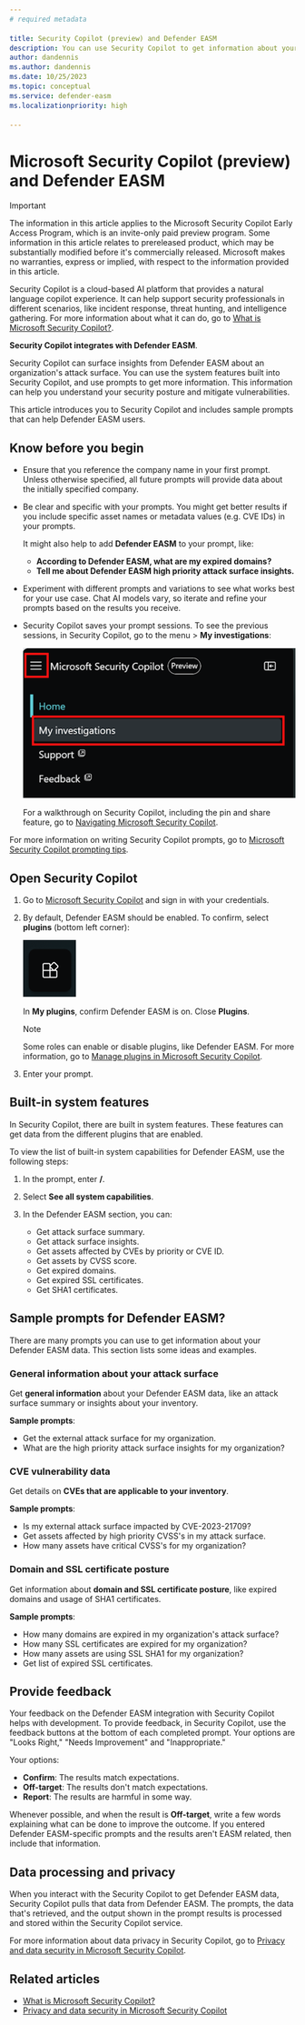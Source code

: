 ```yaml
---
# required metadata

title: Security Copilot (preview) and Defender EASM
description: You can use Security Copilot to get information about your EASM data.
author: dandennis
ms.author: dandennis
ms.date: 10/25/2023
ms.topic: conceptual
ms.service: defender-easm
ms.localizationpriority: high

---
```


# Microsoft Security Copilot (preview) and Defender EASM

> [!IMPORTANT]
> The information in this article applies to the Microsoft Security Copilot Early Access Program, which is an invite-only paid preview program. Some information in this article relates to prereleased product, which may be substantially modified before it's commercially released. Microsoft makes no warranties, express or implied, with respect to the information provided in this article.


Security Copilot is a cloud-based AI platform that provides a natural language copilot experience. It can help support security professionals in different scenarios, like incident response, threat hunting, and intelligence gathering. For more information about what it can do, go to [What is Microsoft Security Copilot?](/security-copilot/microsoft-security-copilot).

**Security Copilot integrates with Defender EASM**.

Security Copilot can surface insights from Defender EASM about an organization's attack surface. You can use the system features built into Security Copilot, and use prompts to get more information. This information can help you understand your security posture and mitigate vulnerabilities.

This article introduces you to Security Copilot and includes sample prompts that can help Defender EASM users.



## Know before you begin

- Ensure that you reference the company name in your first prompt. Unless otherwise specified, all future prompts will provide data about the initially specified company. 

- Be clear and specific with your prompts. You might get better results if you include specific asset names or metadata values (e.g. CVE IDs) in your prompts.

  It might also help to add **Defender EASM** to your prompt, like:

  - **According to Defender EASM, what are my expired domains?**
  - **Tell me about Defender EASM high priority attack surface insights.**

- Experiment with different prompts and variations to see what works best for your use case. Chat AI models vary, so iterate and refine your prompts based on the results you receive.

- Security Copilot saves your prompt sessions. To see the previous sessions, in Security Copilot, go to the menu > **My investigations**:

   ![Screenshot that shows the Microsoft Security Copilot menu and My investigations with previous sessions.](media/copilot-1.png)


  For a walkthrough on Security Copilot, including the pin and share feature, go to [Navigating Microsoft Security Copilot](/security-copilot/navigating-security-copilot).

For more information on writing Security Copilot prompts, go to [Microsoft Security Copilot prompting tips](/security-copilot/prompting-tips).



## Open Security Copilot

1. Go to [Microsoft Security Copilot](https://go.microsoft.com/fwlink/?linkid=2247989) and sign in with your credentials.
2. By default, Defender EASM should be enabled. To confirm, select **plugins** (bottom left corner):

    ![Screenshot that shows the plugins that are available, enabled, and disabled in Microsoft Security Copilot.](media/copilot-2.png)


    In **My plugins**, confirm Defender EASM is on. Close **Plugins**.

    > [!NOTE]
    > Some roles can enable or disable plugins, like Defender EASM. For more information, go to [Manage plugins in Microsoft Security Copilot](/security-copilot/manage-plugins).

3. Enter your prompt.



## Built-in system features

In Security Copilot, there are built in system features. These features can get data from the different plugins that are enabled.

To view the list of built-in system capabilities for Defender EASM, use the following steps:

1. In the prompt, enter **/**.
2. Select **See all system capabilities**.
3. In the Defender EASM section, you can:

    - Get attack surface summary.
    - Get attack surface insights.
    - Get assets affected by CVEs by priority or CVE ID.
    - Get assets by CVSS score.
    - Get expired domains.
    - Get expired SSL certificates.
    - Get SHA1 certificates. 



## Sample prompts for Defender EASM?

There are many prompts you can use to get information about your Defender EASM data. This section lists some ideas and examples.

### General information about your attack surface 

Get **general information** about your Defender EASM data, like an attack surface summary or insights about your inventory. 

**Sample prompts**:

- Get the external attack surface for my organization. 
- What are the high priority attack surface insights for my organization? 



### CVE vulnerability data 

Get details on **CVEs that are applicable to your inventory**.

**Sample prompts**:

- Is my external attack surface impacted by CVE-2023-21709?
- Get assets affected by high priority CVSS's in my attack surface.
- How many assets have critical CVSS's for my organization? 



### Domain and SSL certificate posture

Get information about **domain and SSL certificate posture**, like expired domains and usage of SHA1 certificates.

**Sample prompts**:

- How many domains are expired in my organization's attack surface?
- How many SSL certificates are expired for my organization?
- How many assets are using SSL SHA1 for my organization?
- Get list of expired SSL certificates.



## Provide feedback

Your feedback on the Defender EASM integration with Security Copilot helps with development. To provide feedback, in Security Copilot, use the feedback buttons at the bottom of each completed prompt. Your options are "Looks Right," "Needs Improvement" and "Inappropriate." 


Your options:

- **Confirm**: The results match expectations.
- **Off-target**: The results don't match expectations.
- **Report**: The results are harmful in some way.

Whenever possible, and when the result is **Off-target**, write a few words explaining what can be done to improve the outcome. If you entered Defender EASM-specific prompts and the results aren't EASM related, then include that information.



## Data processing and privacy

When you interact with the Security Copilot to get Defender EASM data, Security Copilot pulls that data from Defender EASM. The prompts, the data that's retrieved, and the output shown in the prompt results is processed and stored within the Security Copilot service.

For more information about data privacy in Security Copilot, go to [Privacy and data security in Microsoft Security Copilot](/security-copilot/privacy-data-security).



## Related articles

- [What is Microsoft Security Copilot?](/security-copilot/microsoft-security-copilot)
- [Privacy and data security in Microsoft Security Copilot](/security-copilot/privacy-data-security)
